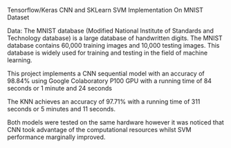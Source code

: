 Tensorflow/Keras CNN and SKLearn SVM Implementation On MNIST Dataset

Data:
The MNIST database (Modified National Institute of Standards and Technology database) is a large
database of handwritten digits. The MNIST database contains 60,000 training images and 10,000 testing
images. This database is widely used for training and testing in the field of machine learning.


This project implements a CNN sequential model with an accuracy of 98.84% using Google Colaboratory P100 GPU with a running time of 84 seconds or 1 minute and 24 seconds

The KNN achieves an accuracy of 97.71% with a running time of 311 seconds or 5 minutes and 11 seconds. 


Both models were tested on the same hardware however it was noticed that CNN took advantage of the computational resources whilst SVM performance marginally improved.




